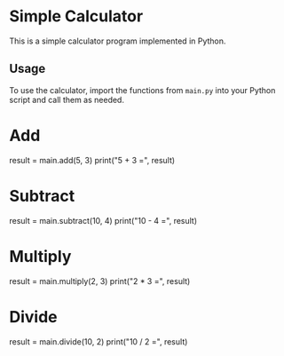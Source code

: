 # Simple Calculator

This is a simple calculator program implemented in Python.


## Usage

To use the calculator, import the functions from `main.py` into your Python script and call them as needed.


# Add
result = main.add(5, 3)
print("5 + 3 =", result)

# Subtract
result = main.subtract(10, 4)
print("10 - 4 =", result)

# Multiply
result = main.multiply(2, 3)
print("2 * 3 =", result)

# Divide
result = main.divide(10, 2)
print("10 / 2 =", result)
